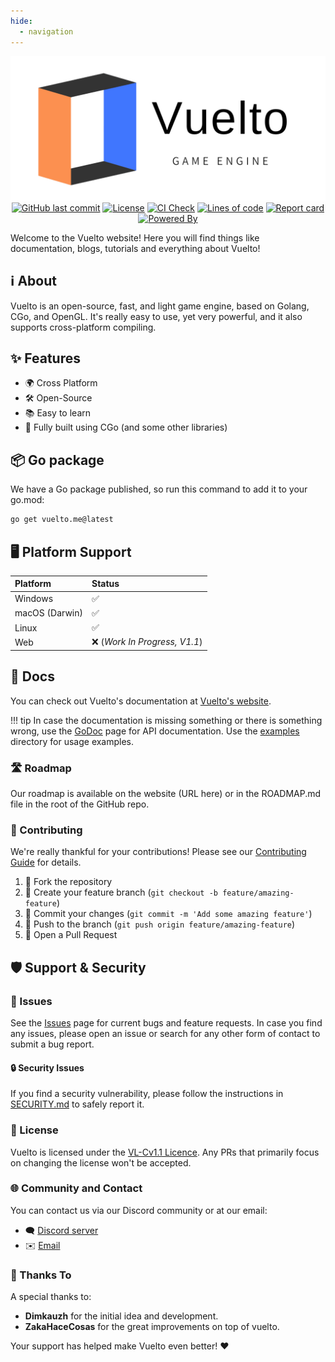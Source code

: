 ```yaml
---
hide:
  - navigation
---
```


<style>
  .md-typeset h1,
  .md-content__button {
    display: none;
  }
</style>

<p align="center">
  <img width="1400" alt="banner" src="https://github.com/vuelto-org/vuelto/raw/latest/logo/banner-nobg.png">
  <a href="https://github.com/vuelto-org/vuelto"><img alt="GitHub last commit" src="https://img.shields.io/github/last-commit/vuelto-org/vuelto"></a>
  <a href="https://github.com/vuelto-org/license"><img alt="License" src="https://img.shields.io/badge/license-VL--Cv1.1-blue"></a>
  <a href="https://github.com/vuelto-org/vuelto"><img alt="CI Check" src="https://github.com/vuelto-org/vuelto/actions/workflows/ci_check.yml/badge.svg"></a>
  <a href="https://github.com/vuelto-org/vuelto"><img alt="Lines of code" src="https://www.aschey.tech/tokei/github/vuelto-org/vuelto"></a>
  <a href="https://goreportcard.com/report/github.com/vuelto-org/vuelto"><img alt="Report card" src="https://goreportcard.com/badge/github.com/vuelto-org/vuelto"></a>
  <a href="https://www.opengl.org/Documentation/Specs.html"><img alt="Powered By" src="https://img.shields.io/badge/powered_by-GL_3.3-blue"></a>
</p>

Welcome to the Vuelto website! Here you will find things like documentation, blogs, tutorials and everything about Vuelto!

## ℹ️  About
Vuelto is an open-source, fast, and light game engine, based on Golang, CGo, and OpenGL. It's really easy to use, yet very powerful, and it also supports cross-platform compiling.

## ✨ Features
- 🌍 Cross Platform
- 🛠️ Open-Source
- 📚 Easy to learn
- 🚀 Fully built using CGo (and some other libraries)

## 📦 Go package
We have a Go package published, so run this command to add it to your go.mod:
```bash
go get vuelto.me@latest
```

## 🖥️ Platform Support

| Platform | Status |
| :---- | :---- |
| Windows | ✅ |
| macOS (Darwin) | ✅ |
| Linux | ✅ |
| Web | ❌ (*Work In Progress, V1.1*) |

## 📖 Docs

You can check out Vuelto's documentation at [Vuelto's website](https://vuelto.me/docs/).

!!! tip
    In case the documentation is missing something or there is something wrong, use the [GoDoc](https://pkg.go.dev/vuelto.me) page for API documentation. Use the [examples](https://github.com/vuelto-org/vuelto/tree/latest/examples) directory for usage examples.

### 🛣️ Roadmap

Our roadmap is available on the website (URL here) or in the ROADMAP.md file in the root of the GitHub repo.

### 🤝 Contributing

We're really thankful for your contributions! Please see our [Contributing Guide](https://github.com/vuelto-org/vuelto/blob/latest/CONTRIBUTING.md) for details.

1. 🍴 Fork the repository
2. 🌟 Create your feature branch (`git checkout -b feature/amazing-feature`)
3. 📝 Commit your changes (`git commit -m 'Add some amazing feature'`)
4. 🚀 Push to the branch (`git push origin feature/amazing-feature`)
5. 🔄 Open a Pull Request

## 🛡️ Support & Security

### 🐛 Issues

See the [Issues](https://github.com/vuelto-org/vuelto/issues) page for current bugs and feature requests. In case you find any issues, please open an issue or search for any other form of contact to submit a bug report.

#### 🔒 Security Issues

If you find a security vulnerability, please follow the instructions in [SECURITY.md](https://github.com/vuelto-org/vuelto/blob/latest/SECURITY.md) to safely report it.

### 🔐 License

Vuelto is licensed under the [VL-Cv1.1 Licence](https://github.com/vuelto-org/vuelto/blob/latest/LICENSE.md). Any PRs that primarily focus on changing the license won't be accepted.

### 🌐 Community and Contact

You can contact us via our Discord community or at our email:

- 🗨️ [Discord server](https://discord.gg/gZqdRXbbqg)
- ✉️ [Email](mailto:dima@vuelto.me)

### 🙌 Thanks To

A special thanks to:

- **Dimkauzh** for the initial idea and development.
- **ZakaHaceCosas** for the great improvements on top of vuelto.

Your support has helped make Vuelto even better! ❤️
